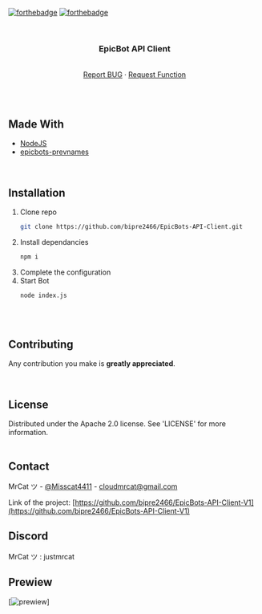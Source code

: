 [![forthebadge](https://forthebadge.com/images/badges/made-with-javascript.svg)](https://www.javascript.com/)
[![forthebadge](https://forthebadge.com/images/badges/uses-git.svg)](https://github.com/)

<br />
<p align="center">

  <h3 align="center">EpicBot API Client</h3>

  <p align="center">
    <br />
    <a href="https://github.com/bipre2466/EpicBots-API-Client-V1/issues">Report BUG</a>
    ·
    <a href="https://github.com/bipre2466/EpicBots-API-Client-V1/issues">Request Function</a>
  </p>
</p>
<br />
<br />

## Made With
<!-- MADE WITH-->
* [NodeJS](https://nodejs.org/en/)
* [epicbots-prevnames](https://www.npmjs.com/package/epicbots-prevnames)
<br />

## Installation

1. Clone repo
   ```sh
   git clone https://github.com/bipre2466/EpicBots-API-Client.git
   ```
2. Install dependancies
   ```sh
   npm i
   ```
3. Complete the configuration
4. Start Bot
   ```sh
   node index.js
   ```
<br />
<br />

<!-- ROADMAP 
## Feuille de route

Voir les [issues](https://github.com/bipre2466/EpicBots-API-Client-V1) pour une liste des fonctionnalités proposées (et des problèmes connus).
<br />
<br />
<br />-->

<!-- CONTRIBUTING -->
## Contributing

Any contribution you make is **greatly appreciated**.

<!--1. Fork le projet
2. Créez votre branche (`git checkout -b feature/AmazingFeature`)
3. Validez vos modifications (`git commit -m 'Add some AmazingFeature'`)
4. Pousser votre branche (`git push origin feature/AmazingFeature`)
5. Ouvrir une Pull Request-->
<br />

<!-- LICENSE -->
## License

Distributed under the Apache 2.0 license. See 'LICENSE' for more information.
<br />
<br />

<!-- CONTACT -->
## Contact

MrCat ツ - [@Misscat4411](https://github.com/Bipre2466) - cloudmrcat@gmail.com

Link of the project: [https://github.com/bipre2466/EpicBots-API-Client-V1](https://github.com/bipre2466/EpicBots-API-Client-V1)

<!-- DISCORD -->
## Discord

MrCat ツ : justmrcat

## Prewiew
[![prewiew](https://cdn.discordapp.com/attachments/1251445141366116374/1275388515047178290/image.png?ex=66c5b59d&is=66c4641d&hm=354e3853c152ae1121332cd40c43a8ca37fa9aab0e9f507733f6178618363596&)]